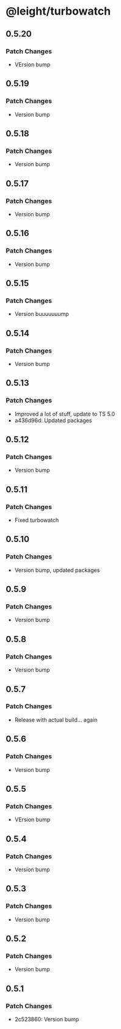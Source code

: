 # @leight/turbowatch

## 0.5.20

### Patch Changes

- VErsion bump

## 0.5.19

### Patch Changes

- Version bump

## 0.5.18

### Patch Changes

- Version bump

## 0.5.17

### Patch Changes

- Version bump

## 0.5.16

### Patch Changes

- Version bump

## 0.5.15

### Patch Changes

- Version buuuuuuump

## 0.5.14

### Patch Changes

- Version bump

## 0.5.13

### Patch Changes

- Improved a lot of stuff, update to TS 5.0
- a436d96d: Updated packages

## 0.5.12

### Patch Changes

- Version bump

## 0.5.11

### Patch Changes

- Fixed turbowatch

## 0.5.10

### Patch Changes

- Version bump, updated packages

## 0.5.9

### Patch Changes

- Version bump

## 0.5.8

### Patch Changes

- Version bump

## 0.5.7

### Patch Changes

- Release with actual build... again

## 0.5.6

### Patch Changes

- Version bump

## 0.5.5

### Patch Changes

- VErsion bump

## 0.5.4

### Patch Changes

- Version bump

## 0.5.3

### Patch Changes

- Version bump

## 0.5.2

### Patch Changes

- Version bump

## 0.5.1

### Patch Changes

- 2c523860: Version bump
